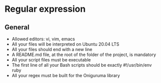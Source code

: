 # Regular expression

## General
- Allowed editors: vi, vim, emacs
- All your files will be interpreted on Ubuntu 20.04 LTS
- All your files should end with a new line
- A README.md file, at the root of the folder of the project, is mandatory
- All your script files must be executable
- The first line of all your Bash scripts should be exactly #!/usr/bin/env ruby
- All your regex must be built for the Oniguruma library